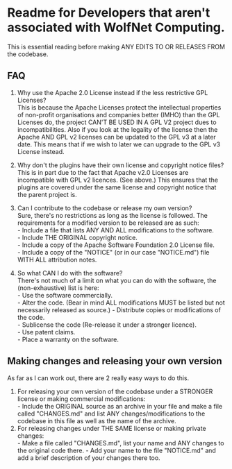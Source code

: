 # Readme for Developers that aren't associated with WolfNet Computing.  
  
This is essential reading before making ANY EDITS TO OR RELEASES FROM the codebase.  
  
## FAQ  
  
 1. Why use the Apache 2.0 License instead if the less restrictive GPL Licenses?  
This is because the Apache Licenses protect the intellectual properties of non-profit organisations and companies better (IMHO) than the GPL Licenses do, the project CAN'T BE USED IN A GPL V2 project dues to incompatibilities. Also if you look at the legality of the license then the Apache AND GPL v2 licenses can be updated to the GPL v3 at a later date. This means that if we wish to later we can upgrade to the GPL v3 License instead.   
  
 2. Why don't the plugins have their own license and copyright notice files?  
 This is in part due to the fact that Apache v2.0 Licenses are incompatible with GPL v2 licences. (See above.) This ensures that the plugins are covered under the same license and copyright notice that the parent project is.  
  
 3. Can I contribute to the codebase or release my own version?  
 Sure, there's no restrictions as long as the license is followed. The requirements for a modified version to be released are as such:  
		- Include a file that lists ANY AND ALL modifications to the software.  
		- Include THE ORIGINAL copyright notice.  
		- Include a copy of the Apache Software Foundation 2.0 License file.  
		- Include a copy of the "NOTICE" (or in our case "NOTICE.md") file WITH ALL attribution notes.  
  
 4. So what CAN I do with the software?  
There's not much of a limit on what you can do with the software, the (non-exhaustive) list is here:  
		- Use the software commercially.  
		- Alter the code. (Bear in mind ALL modifications MUST be listed but not necessarily released as source.) 
		- Distribute copies or modifications of the code.  
		- Sublicense the code (Re-release it under a stronger licence).  
		- Use patent claims.  
		- Place a warranty on the software.  
  
## Making changes and releasing your own version  
  
As far as I can work out, there are 2 really easy ways to do this.  
 1. For releasing your own version of the codebase under a STRONGER license or making commercial modifications:  
		- Include the ORIGINAL source as an archive in your file and make a file called "CHANGES.md" and list ANY changes/modifications to the codebase in this file as well as the name of the archive.  
 2. For releasing changes under THE SAME license or making private changes:  
		- Make a file called "CHANGES.md", list your name and ANY changes to the original code there.
		- Add your name to the file "NOTICE.md" and add a brief description of your changes there too.
